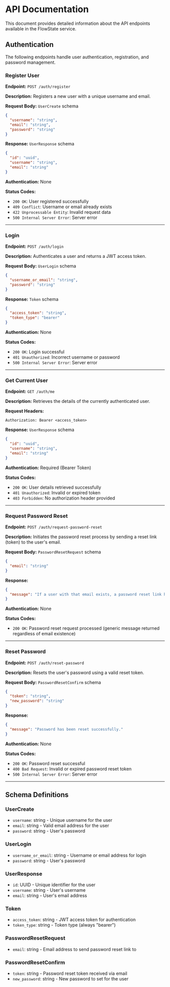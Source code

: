 # API Documentation

This document provides detailed information about the API endpoints available in the FlowState service.

## Authentication

The following endpoints handle user authentication, registration, and password management.

### Register User

**Endpoint:** `POST /auth/register`

**Description:** Registers a new user with a unique username and email.

**Request Body:** `UserCreate` schema
```json
{
  "username": "string",
  "email": "string",
  "password": "string"
}
```

**Response:** `UserResponse` schema
```json
{
  "id": "uuid",
  "username": "string",
  "email": "string"
}
```

**Authentication:** None

**Status Codes:**
- `200 OK`: User registered successfully
- `409 Conflict`: Username or email already exists
- `422 Unprocessable Entity`: Invalid request data
- `500 Internal Server Error`: Server error

---

### Login

**Endpoint:** `POST /auth/login`

**Description:** Authenticates a user and returns a JWT access token.

**Request Body:** `UserLogin` schema
```json
{
  "username_or_email": "string",
  "password": "string"
}
```

**Response:** `Token` schema
```json
{
  "access_token": "string",
  "token_type": "bearer"
}
```

**Authentication:** None

**Status Codes:**
- `200 OK`: Login successful
- `401 Unauthorized`: Incorrect username or password
- `500 Internal Server Error`: Server error

---

### Get Current User

**Endpoint:** `GET /auth/me`

**Description:** Retrieves the details of the currently authenticated user.

**Request Headers:**
```
Authorization: Bearer <access_token>
```

**Response:** `UserResponse` schema
```json
{
  "id": "uuid",
  "username": "string",
  "email": "string"
}
```

**Authentication:** Required (Bearer Token)

**Status Codes:**
- `200 OK`: User details retrieved successfully
- `401 Unauthorized`: Invalid or expired token
- `403 Forbidden`: No authorization header provided

---

### Request Password Reset

**Endpoint:** `POST /auth/request-password-reset`

**Description:** Initiates the password reset process by sending a reset link (token) to the user's email.

**Request Body:** `PasswordResetRequest` schema
```json
{
  "email": "string"
}
```

**Response:**
```json
{
  "message": "If a user with that email exists, a password reset link has been sent."
}
```

**Authentication:** None

**Status Codes:**
- `200 OK`: Password reset request processed (generic message returned regardless of email existence)

---

### Reset Password

**Endpoint:** `POST /auth/reset-password`

**Description:** Resets the user's password using a valid reset token.

**Request Body:** `PasswordResetConfirm` schema
```json
{
  "token": "string",
  "new_password": "string"
}
```

**Response:**
```json
{
  "message": "Password has been reset successfully."
}
```

**Authentication:** None

**Status Codes:**
- `200 OK`: Password reset successful
- `400 Bad Request`: Invalid or expired password reset token
- `500 Internal Server Error`: Server error

---

## Schema Definitions

### UserCreate
- `username`: string - Unique username for the user
- `email`: string - Valid email address for the user
- `password`: string - User's password

### UserLogin
- `username_or_email`: string - Username or email address for login
- `password`: string - User's password

### UserResponse
- `id`: UUID - Unique identifier for the user
- `username`: string - User's username
- `email`: string - User's email address

### Token
- `access_token`: string - JWT access token for authentication
- `token_type`: string - Token type (always "bearer")

### PasswordResetRequest
- `email`: string - Email address to send password reset link to

### PasswordResetConfirm
- `token`: string - Password reset token received via email
- `new_password`: string - New password to set for the user
